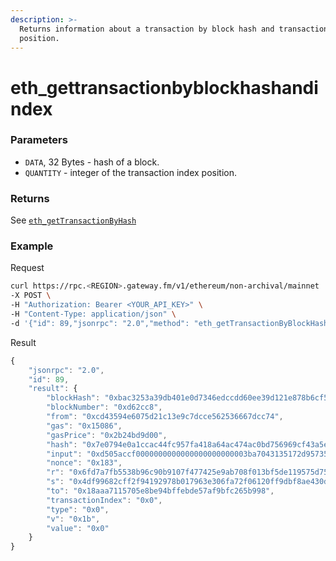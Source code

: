 ```yaml
---
description: >-
  Returns information about a transaction by block hash and transaction index
  position.
---
```


# eth\_gettransactionbyblockhashandindex

### Parameters

* `DATA`, 32 Bytes - hash of a block.
* `QUANTITY` - integer of the transaction index position.

### Returns

See [`eth_getTransactionByHash`](./#eth\_gettransactionbyhash)

### **Example**

Request

```bash
curl https://rpc.<REGION>.gateway.fm/v1/ethereum/non-archival/mainnet  \
-X POST \
-H "Authorization: Bearer <YOUR_API_KEY>" \
-H "Content-Type: application/json" \
-d '{"id": 89,"jsonrpc": "2.0","method": "eth_getTransactionByBlockHashAndIndex","params": ["0xbac3253a39db401e0d7346edccdd60ee39d121e878b6cf5050a4304cc6817721","0x0"]}'
```

Result

```javascript
{
    "jsonrpc": "2.0",
    "id": 89,
    "result": {
        "blockHash": "0xbac3253a39db401e0d7346edccdd60ee39d121e878b6cf5050a4304cc6817721",
        "blockNumber": "0xd62cc8",
        "from": "0xcd43594e6075d21c13e9c7dcce562536667dcc74",
        "gas": "0x15086",
        "gasPrice": "0x2b24bd9d00",
        "hash": "0x7e0794e0a1ccac44fc957fa418a64ac474ac0bd756969cf43a5ef2d351ff4c4a",
        "input": "0xd505accf0000000000000000000000003ba7043135172d9573584d8ceaf93a12a3c2162a000000000000000000000000cd43594e6075d21c13e9c7dcce562536667dcc740000000000000000000000000000000000000000000000000de0b6b3a76400000000000000000000000000000000000000000000000000000000000061e81c18000000000000000000000000000000000000000000000000000000000000001baea97b265c60fa18dae8aa152af49967f5a3fba66f3baa5191cb19ab8067bb1a0e514289874563e1bac98a715c623e2e05b63fa081ab6d55185162d6874ccc1e",
        "nonce": "0x183",
        "r": "0x6fd7a7fb5538b96c90b9107f477425e9ab708f013bf5de119575d75eab4ff25f",
        "s": "0x4df99682cff2f94192978b017963e306fa72f06120ff9dbf8ae430da539a65ce",
        "to": "0x18aaa7115705e8be94bffebde57af9bfc265b998",
        "transactionIndex": "0x0",
        "type": "0x0",
        "v": "0x1b",
        "value": "0x0"
    }
}
```
